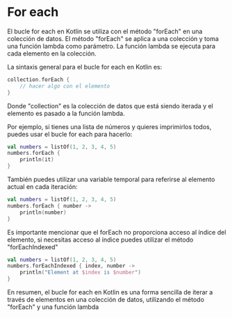 # For each

El bucle for each en Kotlin se utiliza con el método "forEach" en una colección de datos. El método "forEach" se aplica a una colección y toma una función lambda como parámetro. La función lambda se ejecuta para cada elemento en la colección.

La sintaxis general para el bucle for each en Kotlin es:

```kotlin
collection.forEach {
    // hacer algo con el elemento
}
```

Donde "collection" es la colección de datos que está siendo iterada y el elemento es pasado a la función lambda.

Por ejemplo, si tienes una lista de números y quieres imprimirlos todos, puedes usar el bucle for each para hacerlo:

```kotlin
val numbers = listOf(1, 2, 3, 4, 5)
numbers.forEach {
    println(it)
}
```

También puedes utilizar una variable temporal para referirse al elemento actual en cada iteración:

```kotlin
val numbers = listOf(1, 2, 3, 4, 5)
numbers.forEach { number ->
    println(number)
}
```

Es importante mencionar que el forEach no proporciona acceso al índice del elemento, si necesitas acceso al índice puedes utilizar el método "forEachIndexed"

```kotlin
val numbers = listOf(1, 2, 3, 4, 5)
numbers.forEachIndexed { index, number ->
    println("Element at $index is $number")
}
```
En resumen, el bucle for each en Kotlin es una forma sencilla de iterar a través de elementos en una colección de datos, utilizando el método "forEach" y una función lambda